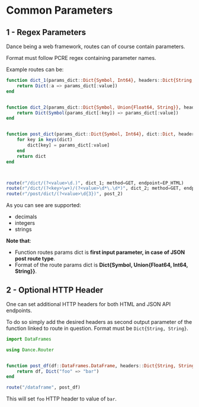 # Common Parameters

## 1 - Regex Parameters

Dance being a web framework, routes can of course contain parameters.

Format must follow  PCRE regex containing parameter names.

Example routes can be:

```julia
function dict_1(params_dict::Dict{Symbol, Int64}, headers::Dict{String, String}) :: Dict{Symbol, Int64}
    return Dict(:a => params_dict[:value])
end


function dict_2(params_dict::Dict{Symbol, Union{Float64, String}}, headers::Dict{String, String}) :: Dict{Symbol, Float64}
    return Dict(Symbol(params_dict[:key]) => params_dict[:value])
end


function post_dict(params_dict::Dict{Symbol, Int64}, dict::Dict, headers::Dict{String, String}) :: Dict{Symbol, Int64}
    for key in keys(dict)
        dict[key] = params_dict[:value]
    end
    return dict
end



route(r"/dict/(?<value>\d.)", dict_1; method=GET, endpoint=EP_HTML)
route(r"/dict/(?<key>\w+)/(?<value>\d*\.\d*)", dict_2; method=GET, endpoint=EP_HTML)
route(r"/post/dict/(?<value>\d{3})", post_2)
```

As you can see are supported:
- decimals
- integers
- strings

**Note that**:

- Function routes params dict is **first input parameter, in case of JSON post route type**.
- Format of the route params dict is **Dict{Symbol, Union{Float64, Int64, String}}**.

## 2 - Optional HTTP Header

One can set additional HTTP headers for both HTML and JSON API endpoints.

To do so simply add the desired headers as second output parameter of the function linked to route in question.
Format must be `Dict{String, String}`.

```julia
import DataFrames

using Dance.Router


function post_df(df::DataFrames.DataFrame, headers::Dict{String, String}) :: Tuple{DataFrames.DataFrame, Dict{String, String}}
    return df, Dict("foo" => "bar")
end

route("/dataframe", post_df)
```

This will set `foo` HTTP header to value of `bar`.
